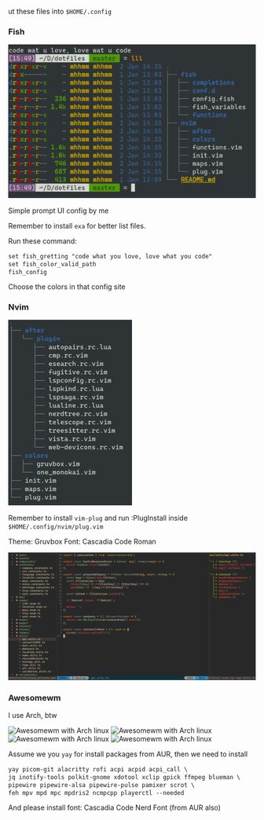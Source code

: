 ut these files into `$HOME/.config`

### Fish
![Fish shell](./.pics/fish.png)

Simple prompt UI config by me

Remember to install `exa` for better list files.

Run these command:
```
set fish_gretting "code what you love, love what you code"
set fish_color_valid_path
fish_config
```

Choose the colors in that config site


### Nvim
![Nvim tree](./.pics/treenvim.png)

Remember to install `vim-plug` and run :PlugInstall inside `$HOME/.config/nvim/plug.vim`

Theme: Gruvbox
Font: Cascadia Code Roman

![Nvim terminal](./.pics/nvim.png)

### Awesomewm

I use Arch, btw

![Awesomewm with Arch linux](./.pics/aw1.png)
![Awesomewm with Arch linux](./.pics/aw2.png)
![Awesomewm with Arch linux](./.pics/aw3.png)
![Awesomewm with Arch linux](./.pics/aw4.png)

Assume we you `yay` for install packages from AUR, then we need to install

```
yay picom-git alacritty rofi acpi acpid acpi_call \
jq inotify-tools polkit-gnome xdotool xclip gpick ffmpeg blueman \
pipewire pipewire-alsa pipewire-pulse pamixer scrot \
feh mpv mpd mpc mpdris2 ncmpcpp playerctl --needed 
```

And please install font: Cascadia Code Nerd Font (from AUR also)
